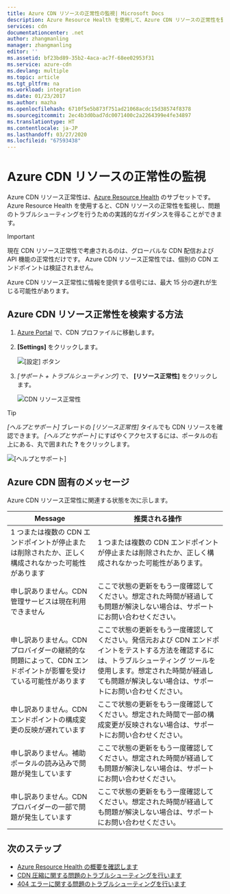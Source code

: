 ```yaml
---
title: Azure CDN リソースの正常性の監視| Microsoft Docs
description: Azure Resource Health を使用して、Azure CDN リソースの正常性を監視する方法について説明します。
services: cdn
documentationcenter: .net
author: zhangmanling
manager: zhangmanling
editor: ''
ms.assetid: bf23bd89-35b2-4aca-ac7f-68ee02953f31
ms.service: azure-cdn
ms.devlang: multiple
ms.topic: article
ms.tgt_pltfrm: na
ms.workload: integration
ms.date: 01/23/2017
ms.author: mazha
ms.openlocfilehash: 6710f5e5b873f751ad21068acdc15d38574f8378
ms.sourcegitcommit: 2ec4b3d0bad7dc0071400c2a2264399e4fe34897
ms.translationtype: HT
ms.contentlocale: ja-JP
ms.lasthandoff: 03/27/2020
ms.locfileid: "67593438"
---
```

# <a name="monitor-the-health-of-azure-cdn-resources"></a>Azure CDN リソースの正常性の監視
  
Azure CDN リソース正常性は、[Azure Resource Health](../resource-health/resource-health-overview.md) のサブセットです。  Azure Resource Health を使用すると、CDN リソースの正常性を監視し、問題のトラブルシューティングを行うための実践的なガイダンスを得ることができます。

>[!IMPORTANT] 
>現在 CDN リソース正常性で考慮されるのは、グローバルな CDN 配信および API 機能の正常性だけです。  Azure CDN リソース正常性では、個別の CDN エンドポイントは検証されません。
>
>Azure CDN リソース正常性に情報を提供する信号には、最大 15 分の遅れが生じる可能性があります。

## <a name="how-to-find-azure-cdn-resource-health"></a>Azure CDN リソース正常性を検索する方法

1. [Azure Portal](https://portal.azure.com) で、CDN プロファイルに移動します。

2. **[Settings]** をクリックします。

    ![[設定] ボタン](./media/cdn-resource-health/cdn-profile-settings.png)

3. *[サポート + トラブルシューティング]* で、 **[リソース正常性]** をクリックします。

    ![CDN リソース正常性](./media/cdn-resource-health/cdn-resource-health3.png)

>[!TIP] 
>*[ヘルプとサポート]* ブレードの *[リソース正常性]* タイルでも CDN リソースを確認できます。  *[ヘルプとサポート]* にすばやくアクセスするには、ポータルの右上にある、丸で囲まれた **?** をクリックします。
>
> ![[ヘルプとサポート]](./media/cdn-resource-health/cdn-help-support.png)

## <a name="azure-cdn-specific-messages"></a>Azure CDN 固有のメッセージ

Azure CDN リソース正常性に関連する状態を次に示します。

|Message | 推奨される操作 |
|---|---|
|1 つまたは複数の CDN エンドポイントが停止または削除されたか、正しく構成されなかった可能性があります | 1 つまたは複数の CDN エンドポイントが停止または削除されたか、正しく構成されなかった可能性があります。|
|申し訳ありません。CDN 管理サービスは現在利用できません | ここで状態の更新をもう一度確認してください。想定された時間が経過しても問題が解決しない場合は、サポートにお問い合わせください。|
|申し訳ありません。CDN プロバイダーの継続的な問題によって、CDN エンドポイントが影響を受けている可能性があります | ここで状態の更新をもう一度確認してください。発信元および CDN エンドポイントをテストする方法を確認するには、トラブルシューティング ツールを使用します。想定された時間が経過しても問題が解決しない場合は、サポートにお問い合わせください。 |
|申し訳ありません。CDN エンドポイントの構成変更の反映が遅れています | ここで状態の更新をもう一度確認してください。想定された時間で一部の構成変更が反映されない場合は、サポートにお問い合わせください。|
|申し訳ありません。補助ポータルの読み込みで問題が発生しています | ここで状態の更新をもう一度確認してください。想定された時間が経過しても問題が解決しない場合は、サポートにお問い合わせください。|
申し訳ありません。CDN プロバイダーの一部で問題が発生しています | ここで状態の更新をもう一度確認してください。想定された時間が経過しても問題が解決しない場合は、サポートにお問い合わせください。 |

## <a name="next-steps"></a>次のステップ

- [Azure Resource Health の概要を確認します](../resource-health/resource-health-overview.md)
- [CDN 圧縮に関する問題のトラブルシューティングを行います](./cdn-troubleshoot-compression.md)
- [404 エラーに関する問題のトラブルシューティングを行います](./cdn-troubleshoot-endpoint.md)